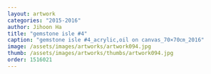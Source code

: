 ```yaml
---
layout: artwork
categories: "2015-2016"
author: Jihoon Ha
title: "gemstone isle #4"
caption: "gemstone isle #4_acrylic,oil on canvas_70×70㎝_2016"
image: /assets/images/artworks/artwork094.jpg
thumb: /assets/images/artworks/thumbs/artwork094.jpg
order: 1516021
---
```

